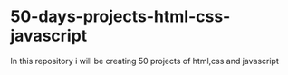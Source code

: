 # 50-days-projects-html-css-javascript
In this repository i will be creating 50 projects of html,css and javascript
